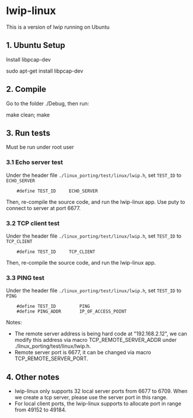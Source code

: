 # lwip-linux
This is a version of lwip running on Ubuntu

## 1. Ubuntu Setup
   Install libpcap-dev

   sudo apt-get install libpcap-dev
	
## 2. Compile
   Go to the folder ./Debug, then run:
   
   make clean; make 
	
## 3. Run tests
   Must be run under root user 
   
### 3.1 Echo server test 
   Under the header file `./linux_porting/test/linux/lwip.h`, set `TEST_ID` to `ECHO_SERVER`
		
        #define TEST_ID 	ECHO_SERVER
		
   Then, re-compile the source code, and run the lwip-linux app. Use puty to connect to server at port 6677. 


### 3.2 TCP client test 
   Under the header file `./linux_porting/test/linux/lwip.h`, set `TEST_ID` to `TCP_CLIENT`
	
        #define TEST_ID 	TCP_CLIENT
	
   Then, re-compile the source code, and run the lwip-linux app. 
		

### 3.3 PING test 
   Under the header file `./linux_porting/test/linux/lwip.h`, set `TEST_ID` to `PING`

        #define TEST_ID         PING
        #define PING_ADDR       IP_OF_ACCESS_POINT


   Notes:
   - The remote server address is being hard code at "192.168.2.12", we can modify this address via macro TCP_REMOTE_SERVER_ADDR under ./linux_porting/test/linux/lwip.h.
   - Remote server port is 6677, it can be changed via macro TCP_REMOTE_SERVER_PORT. 
		

## 4. Other notes 
   - lwip-linux only supports 32 local server ports from 6677 to 6709. When we create a tcp server, please use the server port in this range.
   - For local client ports, the lwip-linux supports to allocate port in range from 49152 to 49184.  
	
